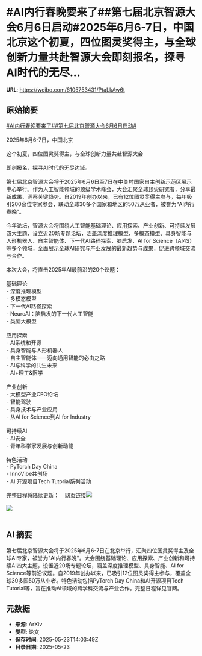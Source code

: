 # #AI内行春晚要来了##第七届北京智源大会6月6日启动#2025年6月6-7日，中国北京这个初夏，四位图灵奖得主，与全球创新力量共赴智源大会即刻报名，探寻AI时代的无尽...

**URL**: https://weibo.com/6105753431/PtaLkAw6t

## 原始摘要

<a href="https://m.weibo.cn/search?containerid=231522type%3D1%26t%3D10%26q%3D%23AI%E5%86%85%E8%A1%8C%E6%98%A5%E6%99%9A%E8%A6%81%E6%9D%A5%E4%BA%86%23&amp;extparam=%23AI%E5%86%85%E8%A1%8C%E6%98%A5%E6%99%9A%E8%A6%81%E6%9D%A5%E4%BA%86%23" data-hide=""><span class="surl-text">#AI内行春晚要来了#</span></a><a href="https://m.weibo.cn/search?containerid=231522type%3D1%26t%3D10%26q%3D%23%E7%AC%AC%E4%B8%83%E5%B1%8A%E5%8C%97%E4%BA%AC%E6%99%BA%E6%BA%90%E5%A4%A7%E4%BC%9A6%E6%9C%886%E6%97%A5%E5%90%AF%E5%8A%A8%23&amp;extparam=%23%E7%AC%AC%E4%B8%83%E5%B1%8A%E5%8C%97%E4%BA%AC%E6%99%BA%E6%BA%90%E5%A4%A7%E4%BC%9A6%E6%9C%886%E6%97%A5%E5%90%AF%E5%8A%A8%23" data-hide=""><span class="surl-text">#第七届北京智源大会6月6日启动#</span></a><br><br>2025年6月6-7日，中国北京<br><br>这个初夏，四位图灵奖得主，与全球创新力量共赴智源大会<br><br>即刻报名，探寻AI时代的无尽边域。<br><br>第七届北京智源大会将于2025年6月6日至7日在中关村国家自主创新示范区展示中心举行。作为人工智能领域的顶级学术峰会，大会汇聚全球顶尖研究者，分享最新成果、洞察关键趋势。自2019年创办以来，已有12位图灵奖得主参与，每年吸引200余位专家参会，联动全球30多个国家和地区的50万从业者，被誉为“AI内行春晚”。<br><br>今年论坛，智源大会将围绕人工智能基础理论、应用探索、产业创新、可持续发展四大主题，设立近20场专题论坛，涵盖深度推理模型、多模态模型、具身智能与人形机器人、自主智能体、下一代AI路径探索、脑启发、AI for Science（AI4S）等多个领域，全面展示全球AI研究与产业发展的最新趋势与成果，促进跨领域交流与合作。<br><br>本次大会，将直击2025年AI最前沿的20个议题：<br><br>基础理论<br>- 深度推理模型<br>- 多模态模型<br>- 下一代AI路径探索<br>- NeuroAl：脑启发的下一代人工智能<br>- 类脑大模型<br><br>应用探索<br>- AI系统和开源<br>- 具身智能与人形机器人<br>- 自主智能体——迈向通用智能的必由之路<br>- AI与科学的共生未来<br>- Al+理工&amp;医学<br><br>产业创新<br>- 大模型产业CEO论坛<br>- 智能驾驶<br>- 具身技术与产业应用<br>- 从Al for Science到Al for Industry<br><br>可持续AI<br>- AI安全<br>- 青年科学家发展与创新动能<br><br>特色活动<br>- PyTorch Day China<br>- InnoVibe共创场<br>- AI 开源项目Tech Tutorial系列活动<br><br>完整日程将陆续更新：<a href="https://weibo.cn/sinaurl?u=https%3A%2F%2F2025.baai.ac.cn" data-hide=""><span class="url-icon"><img style="width: 1rem;height: 1rem" src="https://h5.sinaimg.cn/upload/2015/09/25/3/timeline_card_small_web_default.png" referrerpolicy="no-referrer"></span><span class="surl-text">网页链接</span></a><img style="" src="https://tvax3.sinaimg.cn/large/006Fd7o3gy1i1plapvqm7j30u00gw4e3.jpg" referrerpolicy="no-referrer"><br><br><img style="" src="https://tvax1.sinaimg.cn/large/006Fd7o3gy1i1plasx591j30k00zknge.jpg" referrerpolicy="no-referrer"><br><br>

## AI 摘要

第七届北京智源大会将于2025年6月6-7日在北京举行，汇聚四位图灵奖得主及全球AI专家，被誉为"AI内行春晚"。大会围绕基础理论、应用探索、产业创新和可持续AI四大主题，设置近20场专题论坛，涵盖深度推理模型、具身智能、AI for Science等前沿议题。自2019年创办以来，已吸引12位图灵奖得主参与，覆盖全球30多国50万从业者。特色活动包括PyTorch Day China和AI开源项目Tech Tutorial等，旨在推动AI领域的跨学科交流与产业合作。完整日程详见官网。

## 元数据

- **来源**: ArXiv
- **类型**: 论文
- **保存时间**: 2025-05-23T14:03:49Z
- **目录日期**: 2025-05-23
